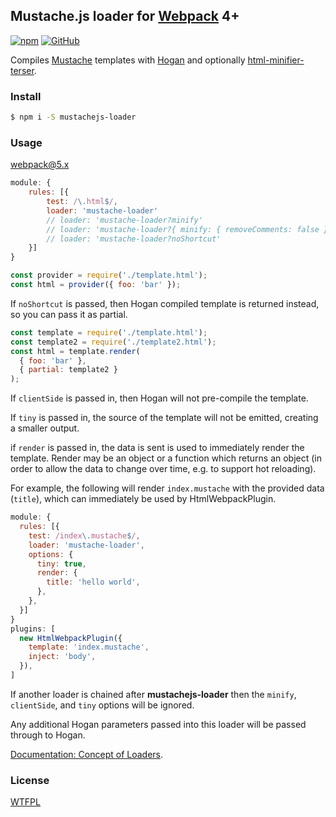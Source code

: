 ## Mustache.js loader for [Webpack](https://webpack.js.org/) 4+

[![npm](https://img.shields.io/badge/npm-CB3837?logo=npm&logoColor=fff)](https://www.npmjs.org/package/mustachejs-loader)
[![GitHub](https://img.shields.io/badge/GitHub-%23121011.svg?logo=github&logoColor=white)](https://github.com/Zierk59/mustachejs-loader)

Compiles [Mustache](https://mustache.github.io/) templates with [Hogan](https://twitter.github.io/hogan.js/) and optionally [html-minifier-terser](https://github.com/terser/html-minifier-terser).

### Install

```sh
$ npm i -S mustachejs-loader
```

### Usage

webpack@5.x
```javascript
module: {
    rules: [{
        test: /\.html$/,
        loader: 'mustache-loader'
        // loader: 'mustache-loader?minify'
        // loader: 'mustache-loader?{ minify: { removeComments: false } }'
        // loader: 'mustache-loader?noShortcut'
    }]
}
```

```javascript
const provider = require('./template.html');
const html = provider({ foo: 'bar' });
```

If `noShortcut` is passed, then Hogan compiled template is returned instead, so
you can pass it as partial.

```javascript
const template = require('./template.html');
const template2 = require('./template2.html');
const html = template.render(
  { foo: 'bar' },
  { partial: template2 }
);
```

If `clientSide` is passed in, then Hogan will not pre-compile the template.

If `tiny` is passed in, the source of the template will not be emitted, creating a smaller output.

if `render` is passed in, the data is sent is used to immediately render the template.  Render may be an object or a function which returns an object (in order to allow the data to change over time, e.g. to support hot reloading).

For example, the following will render `index.mustache` with the provided data (`title`), which can immediately be used by HtmlWebpackPlugin.

```javascript
module: {
  rules: [{
    test: /index\.mustache$/,
    loader: 'mustache-loader',
    options: {
      tiny: true,
      render: {
        title: 'hello world',
      },
    },
  }]
}
plugins: [
  new HtmlWebpackPlugin({
    template: 'index.mustache',
    inject: 'body',
  }),
]
```

If another loader is chained after **mustachejs-loader** then the `minify`, `clientSide`, and `tiny` options will be ignored.

Any additional Hogan parameters passed into this loader will be passed through to Hogan.

[Documentation: Concept of Loaders](https://webpack.js.org/concepts/loaders/).

### License
[WTFPL](http://www.wtfpl.net/wp-content/uploads/2012/12/wtfpl-strip.jpg)
